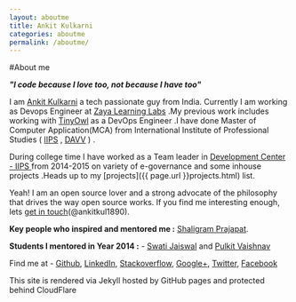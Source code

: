```yaml
---
layout: aboutme
title: Ankit Kulkarni
categories: aboutme
permalink: /aboutme/
---
```


#About me

***"I code because I love too, not because I have too"***

I am [Ankit Kulkarni]({{page.url}}) a tech passionate guy from India. Currently I am working as Devops Engineer at [Zaya Learning Labs](http://www.zaya.in/) .My previous work includes working with [TinyOwl](http://www.tinyowl.com/) as a DevOps Engineer .I have done Master of Computer Application(MCA) from International Institute of Professional Studies ( [IIPS](http://iips.edu.in) , [DAVV](http://www.dauniv.ac.in/) ) . 

During college time I have worked as a Team leader in [Development Center - IIPS ](http://iips.edu.in/dc_website/index.php) from 2014-2015 on variety of e-governance and some inhouse projects .Heads up to my [projects]({{ page.url }}projects.html) list.

Yeah! I am an open source lover and a strong advocate of the philosophy that drives the way open source works. If you find me interesting enough, lets [get in touch](https://twitter.com/AnkitKul1890)(@ankitkul1890).

**Key people who inspired and mentored me :** [Shaligram Prajapat](https://sites.google.com/site/shaligramiipsdavvindore/). 

**Students I mentored in Year 2014 :** - [Swati Jaiswal](http://swati-jaiswal.github.io/) and [Pulkit Vaishnav](https://github.com/pulkitvaishnav/)

Find me at - [Github](https://github.com/Ankit-Kulkarni/), [LinkedIn](http://in.linkedin.com/pub/ankit-kulkarni/3b/455/552/), [Stackoverflow](http://stackoverflow.com/users/2397396/ankit-kulkarni), [Google+](https://plus.google.com/+AnkitKulkarni1/posts), [Twitter](https://twitter.com/AnkitKul1890), [Facebook](https://www.facebook.com/ankitkul1890) 

This site is rendered via Jekyll hosted by GitHub pages and protected behind CloudFlare
